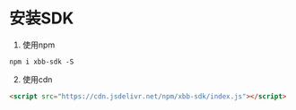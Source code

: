 # 安装SDK
1. 使用npm
```shell
npm i xbb-sdk -S
```
2. 使用cdn
```html
<script src="https://cdn.jsdelivr.net/npm/xbb-sdk/index.js"></script>
```

